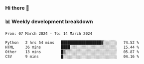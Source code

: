 ### Hi there 👋

### 📊 Weekly development breakdown
<!--START_SECTION:waka-->

```txt
From: 07 March 2024 - To: 14 March 2024

Python   2 hrs 54 mins   ██████████████████▓░░░░░░   74.52 %
HTML     36 mins         ████░░░░░░░░░░░░░░░░░░░░░   15.44 %
Other    13 mins         █▒░░░░░░░░░░░░░░░░░░░░░░░   05.87 %
CSV      9 mins          █░░░░░░░░░░░░░░░░░░░░░░░░   04.16 %
```

<!--END_SECTION:waka-->
